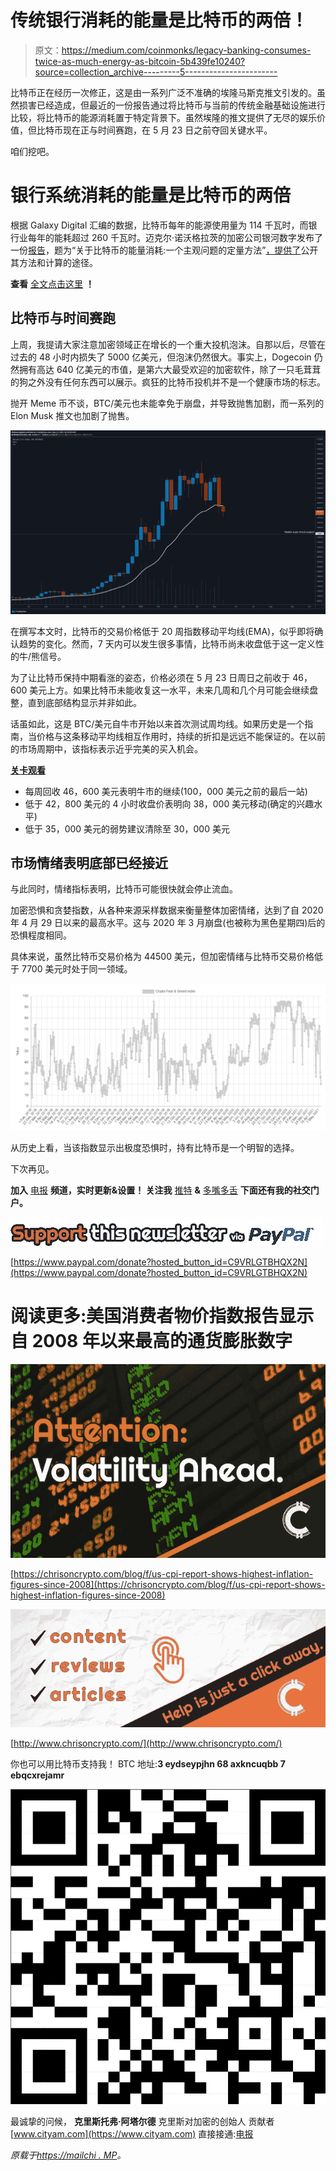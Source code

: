 # 传统银行消耗的能量是比特币的两倍！

> 原文：<https://medium.com/coinmonks/legacy-banking-consumes-twice-as-much-energy-as-bitcoin-5b439fe10240?source=collection_archive---------5----------------------->

比特币正在经历一次修正，这是由一系列广泛不准确的埃隆马斯克推文引发的。虽然损害已经造成，但最近的一份报告通过将比特币与当前的传统金融基础设施进行比较，将比特币的能源消耗置于特定背景下。虽然埃隆的推文提供了无尽的娱乐价值，但比特币现在正与时间赛跑，在 5 月 23 日之前夺回关键水平。

咱们挖吧。

# 银行系统消耗的能量是比特币的两倍

根据 Galaxy Digital 汇编的数据，比特币每年的能源使用量为 114 千瓦时，而银行业每年的能耗超过 260 千瓦时。迈克尔·诺沃格拉茨的加密公司银河数字发布了一份[报告](https://twitter.com/glxyresearch/status/1393166955864117248?s=20)，题为“关于比特币的能量消耗:一个主观问题的定量方法”[，提供了](https://github.com/GalaxyDigitalLLC/Financial-Industry-Electricity-Balance)公开其方法和计算的途径。

**查看** [全文点击这里](https://chrisoncrypto.com/blog/f/banking-system-consumes-twice-more-energy-than-bitcoin) **！**

## 比特币与时间赛跑

上周，我提请大家注意加密领域正在增长的一个重大投机泡沫。自那以后，尽管在过去的 48 小时内损失了 5000 亿美元，但泡沫仍然很大。事实上，Dogecoin 仍然拥有高达 640 亿美元的市值，是第六大最受欢迎的加密软件，除了一只毛茸茸的狗之外没有任何东西可以展示。疯狂的比特币投机并不是一个健康市场的标志。

抛开 Meme 币不谈，BTC/美元也未能幸免于崩盘，并导致抛售加剧，而一系列的 Elon Musk 推文也加剧了抛售。

![](img/562ddf1348ef6078611de4f24746fe6e.png)

在撰写本文时，比特币的交易价格低于 20 周指数移动平均线(EMA)，似乎即将确认趋势的变化。然而，7 天内可以发生很多事情，比特币尚未收盘低于这一定义性的牛/熊信号。

为了让比特币保持中期看涨的姿态，价格必须在 5 月 23 日周日之前收于 46，600 美元上方。如果比特币未能收复这一水平，未来几周和几个月可能会继续盘整，直到底部结构显示并非如此。

话虽如此，这是 BTC/美元自牛市开始以来首次测试周均线。如果历史是一个指南，当价格与这条移动平均线相互作用时，持续的折扣是远远不能保证的。在以前的市场周期中，该指标表示近乎完美的买入机会。

[**关卡观看**](https://www.tradingview.com/x/MD3zDo5S/)

*   每周回收 46，600 美元表明牛市的继续(100，000 美元之前的最后一站)
*   低于 42，800 美元的 4 小时收盘价表明向 38，000 美元移动(确定的兴趣水平)
*   低于 35，000 美元的弱势建议清除至 30，000 美元

## 市场情绪表明底部已经接近

与此同时，情绪指标表明，比特币可能很快就会停止流血。

加密恐惧和贪婪指数，从各种来源采样数据来衡量整体加密情绪，达到了自 2020 年 4 月 29 日以来的最高水平。这与 2020 年 3 月崩盘(也被称为黑色星期四)后的恐惧程度相同。

具体来说，虽然比特币交易价格为 44500 美元，但加密情绪与比特币交易价格低于 7700 美元时处于同一领域。

![](img/6b0d3b2430e5e45e3fc162c13171270c.png)

从历史上看，当该指数显示出极度恐惧时，持有比特币是一个明智的选择。

下次再见。

**加入** [电报](https://t.me/chrisoncryptochannel) **频道，实时更新&设置！
关注我** [推特](https://twitter.com/ChrisOnCrypto1) **&** [多嘴多舌](https://gab.com/chrisoncrypto) **下面还有我的社交门户。**

![](img/f4dd499551e19fe9468ac21a71b51c04.png)

[https://www.paypal.com/donate?hosted_button_id=C9VRLGTBHQX2N](https://www.paypal.com/donate?hosted_button_id=C9VRLGTBHQX2N)

# 阅读更多:美国消费者物价指数报告显示自 2008 年以来最高的通货膨胀数字

![](img/142692e5b756ca8209453aad79c27a3f.png)

[https://chrisoncrypto.com/blog/f/us-cpi-report-shows-highest-inflation-figures-since-2008](https://chrisoncrypto.com/blog/f/us-cpi-report-shows-highest-inflation-figures-since-2008)

![](img/28de95cafe857fa2bdc33606f4425259.png)

[http://www.chrisoncrypto.com/](http://www.chrisoncrypto.com/)

你也可以用比特币支持我！
BTC 地址:**3 eydseypjhn 68 axkncuqbb 7 ebqcxrejamr**

![](img/b49ee8b817b8484262b9d2fa37662a94.png)

最诚挚的问候，
**克里斯托弗·阿塔尔德**
克里斯对加密的创始人
贡献者[www.cityam.com](https://www.cityam.com)
直接接通:[电报](https://t.me/chrisoncrypto)

*原载于*[*https://mailchi . MP*](https://mailchi.mp/311cd5b8f56b/legacy-banking-consumes-twice-as-much-energy-as-bitcoin)*。*